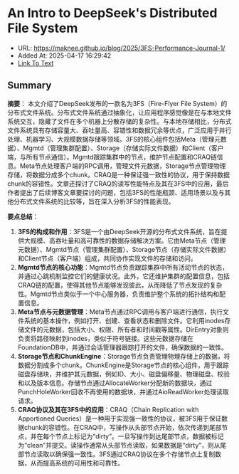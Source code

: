 # An Intro to DeepSeek's Distributed File System
- URL: https://maknee.github.io/blog/2025/3FS-Performance-Journal-1/
- Added At: 2025-04-17 16:29:42
- [Link To Text](2025-04-17-an-intro-to-deepseek's-distributed-file-system_raw.md)

## Summary
**摘要**：
本文介绍了DeepSeek发布的一款名为3FS（Fire-Flyer File System）的分布式文件系统。分布式文件系统通过抽象化，让应用程序感觉像是在与本地文件系统交互，隐藏了文件在多个机器上分散存储的复杂性。与本地存储相比，分布式文件系统具有存储容量大、吞吐量高、容错性和数据冗余等优点，广泛应用于并行处理、机器学习、大规模数据存储等领域。3FS的核心组件包括Meta（管理元数据）、Mgmtd（管理集群配置）、Storage（存储实际文件数据）和Client（客户端，与所有节点通信）。Mgmtd跟踪集群中的节点，维护节点配置和CRAQ链信息。Meta节点处理客户端的RPC调用，管理文件元数据，Storage节点管理物理存储，将数据分成多个chunk。CRAQ是一种保证强一致性的协议，用于保持数据chunk的容错性。文章还探讨了CRAQ的读写性能特点及其在3FS中的应用，最后作者提出了后续博客文章要探讨的问题，包括3FS的性能瓶颈、适用场景以及与其他分布式文件系统的比较等，旨在深入分析3FS的性能表现。

**要点总结**：
1.  **3FS的构成和作用**：3FS是一个由DeepSeek开源的分布式文件系统，旨在提供大规模、高吞吐量和高可靠性的数据存储解决方案。它由Meta节点（管理元数据）、Mgmtd节点（管理集群配置）、Storage节点（存储实际文件数据）和Client节点（客户端）组成，共同协作实现文件的存储和访问。
2.  **Mgmtd节点的核心功能**：Mgmtd节点负责跟踪集群中所有活动节点的状态，并通过心跳机制监控它们的健康状况。此外，它还维护集群的配置信息，包括CRAQ链的配置，使得其他节点能够发现彼此，从而降低了节点发现的复杂性。Mgmtd节点类似于一个中心服务器，负责维护整个系统的拓扑结构和配置信息。
3.  **Meta节点与元数据管理**：Meta节点通过RPC调用与客户端进行通信，执行文件系统的基本操作，例如打开、创建、查看状态和删除文件。它利用inodes存储文件的元数据，包括大小、权限、所有者和时间戳等属性。DirEntry对象则负责将路径映射到inodes，类似于符号链接。这些元数据存储在FoundationDB中，并通过会话管理器跟踪打开的文件，确保数据的一致性。
4.  **Storage节点和ChunkEngine**：Storage节点负责管理物理存储上的数据，将数据分割成多个chunk。ChunkEngine是Storage节点的核心组件，用于跟踪磁盘存储块，并维护其元数据，例如ID、大小、磁盘偏移量、物理磁盘、校验和以及版本信息。存储节点通过AllocateWorker分配新的数据块，通过PunchHoleWorker回收不再使用的数据块，并通过AioReadWorker处理读取请求。
5.  **CRAQ协议及其在3FS中的应用**：CRAQ（Chain Replication with Apportioned Queries）是一种用于实现强一致性的协议，被3FS用于保证数据chunk的容错性。在CRAQ中，写操作从头部节点开始，依次传递到尾部节点，并在每个节点上标记为“dirty”。一旦写操作到达尾部节点，数据被标记为“clean”并提交。读操作通常从头部节点读取，如果数据是“dirty”，则从尾部节点读取以确保强一致性。3FS通过CRAQ协议在多个存储节点上复制数据，从而提高系统的可用性和可靠性。

